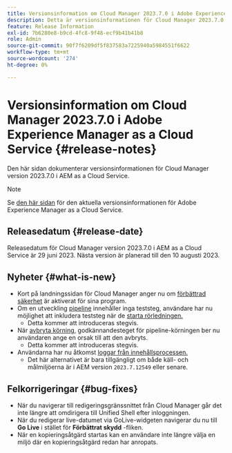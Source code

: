 ```yaml
---
title: Versionsinformation om Cloud Manager 2023.7.0 i Adobe Experience Manager as a Cloud Service
description: Detta är versionsinformationen för Cloud Manager 2023.7.0 i AEM as a Cloud Service.
feature: Release Information
exl-id: 7b6280e8-b9cd-4fc8-9f48-ecf9b41b41b8
role: Admin
source-git-commit: 90f7f6209df5f837583a7225940a5984551f6622
workflow-type: tm+mt
source-wordcount: '274'
ht-degree: 0%

---
```


# Versionsinformation om Cloud Manager 2023.7.0 i Adobe Experience Manager as a Cloud Service {#release-notes}

Den här sidan dokumenterar versionsinformationen för Cloud Manager version 2023.7.0 i AEM as a Cloud Service.

>[!NOTE]
>
>Se [den här sidan](/help/release-notes/release-notes-cloud/release-notes-current.md) för den aktuella versionsinformationen för Adobe Experience Manager as a Cloud Service.

## Releasedatum {#release-date}

Releasedatum för Cloud Manager version 2023.7.0 i AEM as a Cloud Service är 29 juni 2023. Nästa version är planerad till den 10 augusti 2023.

## Nyheter {#what-is-new}

* Kort på landningssidan för Cloud Manager anger nu om [förbättrad säkerhet](/help/implementing/cloud-manager/getting-access-to-aem-in-cloud/creating-production-programs.md) är aktiverat för sina program.
* Om en utveckling [pipeline](/help/implementing/cloud-manager/configuring-pipelines/introduction-ci-cd-pipelines.md) innehåller inga teststeg, användare har nu möjlighet att inkludera teststeg när de [starta rörledningen.](/help/implementing/cloud-manager/configuring-pipelines/managing-pipelines.md#running-pipelines)
   * Detta kommer att introduceras stegvis.
* När [avbryta körning,](/help/implementing/cloud-manager/configuring-pipelines/managing-pipelines.md#view-details) godkännandesteget för pipeline-körningen ber nu användaren ange en orsak till att den avbryts.
   * Detta kommer att introduceras stegvis.
* Användarna har nu åtkomst [loggar från innehållsprocessen.](/help/implementing/developing/tools/content-copy.md#accessing-logs)
   * Det här alternativet är bara tillgängligt om både käll- och målmiljöerna är i AEM version `2023.7.12549` eller senare.

## Felkorrigeringar {#bug-fixes}

* När du navigerar till redigeringsgränssnittet från Cloud Manager går det inte längre att omdirigera till Unified Shell efter inloggningen.
* När du redigerar live-datumet via GoLive-widgeten navigerar du nu till **Go Live** i stället för **Förbättrat skydd** -fliken.
* När en kopieringsåtgärd startas kan en användare inte längre välja en miljö där en kopieringsåtgärd redan har anropats.
